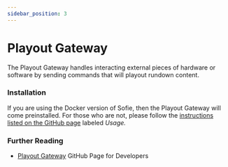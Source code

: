 ```yaml
---
sidebar_position: 3
---
```

# Playout Gateway

The Playout Gateway handles interacting external pieces of hardware or software by sending commands that will playout rundown content.

### Installation

If you are using the Docker version of Sofie, then the Playout Gateway will come preinstalled. For those who are not, please follow the [instructions listed on the GitHub page](https://github.com/nrkno/tv-automation-playout-gateway) labeled _Usage._

### Further Reading

* [Playout Gateway](https://github.com/nrkno/tv-automation-playout-gateway) GitHub Page for Developers

## 

